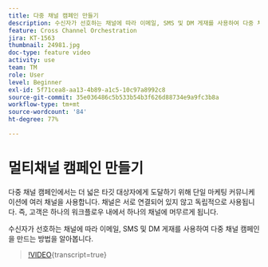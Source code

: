 ```yaml
---
title: 다중 채널 캠페인 만들기
description: 수신자가 선호하는 채널에 따라 이메일, SMS 및 DM 게재를 사용하여 다중 채널 캠페인을 만드는 방법을 알아봅니다.
feature: Cross Channel Orchestration
jira: KT-1563
thumbnail: 24981.jpg
doc-type: feature video
activity: use
team: TM
role: User
level: Beginner
exl-id: 5f71cea8-aa13-4b89-a1c5-10c97a8992c8
source-git-commit: 35e036486c5b533b54b3f626d88734e9a9fc3b8a
workflow-type: tm+mt
source-wordcount: '84'
ht-degree: 77%

---
```


# 멀티채널 캠페인 만들기

다중 채널 캠페인에서는 더 넓은 타깃 대상자에게 도달하기 위해 단일 마케팅 커뮤니케이션에 여러 채널을 사용합니다. 채널은 서로 연결되어 있지 않고 독립적으로 사용됩니다. 즉, 고객은 하나의 워크플로우 내에서 하나의 채널에 머무르게 됩니다.

수신자가 선호하는 채널에 따라 이메일, SMS 및 DM 게재를 사용하여 다중 채널 캠페인을 만드는 방법을 알아봅니다.

>[!VIDEO](https://video.tv.adobe.com/v/24981?quality=12&learn=on){transcript=true}
